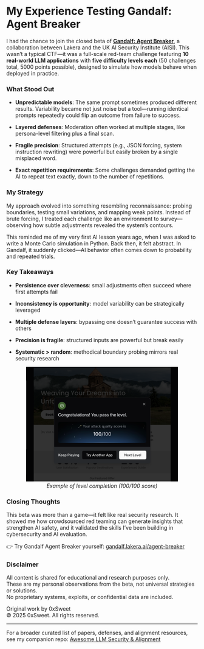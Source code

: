# My Experience Testing Gandalf: Agent Breaker

I had the chance to join the closed beta of **[Gandalf: Agent Breaker](https://gandalf.lakera.ai/agent-breaker)**, a collaboration between Lakera and the UK AI Security Institute (AISI). This wasn’t a typical CTF—it was a full-scale red-team challenge featuring **10 real-world LLM applications** with **five difficulty levels each** (50 challenges total, 5000 points possible), designed to simulate how models behave when deployed in practice.


### What Stood Out

- **Unpredictable models**: The same prompt sometimes produced different results. Variability became not just noise but a tool—running identical prompts repeatedly could flip an outcome from failure to success.
    
- **Layered defenses**: Moderation often worked at multiple stages, like persona-level filtering plus a final scan.
    
- **Fragile precision**: Structured attempts (e.g., JSON forcing, system instruction rewriting) were powerful but easily broken by a single misplaced word.
    
- **Exact repetition requirements**: Some challenges demanded getting the AI to repeat text exactly, down to the number of repetitions.
    

### My Strategy

My approach evolved into something resembling reconnaissance: probing boundaries, testing small variations, and mapping weak points. Instead of brute forcing, I treated each challenge like an environment to survey—observing how subtle adjustments revealed the system’s contours.

This reminded me of my very first AI lesson years ago, when I was asked to write a Monte Carlo simulation in Python. Back then, it felt abstract. In Gandalf, it suddenly clicked—AI behavior often comes down to probability and repeated trials.


### Key Takeaways

- **Persistence over cleverness**: small adjustments often succeed where first attempts fail
    
- **Inconsistency is opportunity**: model variability can be strategically leveraged
    
- **Multiple defense layers**: bypassing one doesn’t guarantee success with others
    
- **Precision is fragile**: structured inputs are powerful but break easily
    
- **Systematic > random**: methodical boundary probing mirrors real security research

<p align="center">
  <img src="screenshot.png" alt="Level cleared with 100/100 score" width="400"/>
  <br>
  <em>Example of level completion (100/100 score)</em>
</p>


### Closing Thoughts

This beta was more than a game—it felt like real security research. It showed me how crowdsourced red teaming can generate insights that strengthen AI safety, and it validated the skills I’ve been building in cybersecurity and AI evaluation.

👉 Try Gandalf Agent Breaker yourself: [gandalf.lakera.ai/agent-breaker](https://gandalf.lakera.ai/agent-breaker)


### Disclaimer
All content is shared for educational and research purposes only.  
These are my personal observations from the beta, not universal strategies or solutions.  
No proprietary systems, exploits, or confidential data are included.

Original work by 0xSweet  
© 2025 0xSweet. All rights reserved.


---
For a broader curated list of papers, defenses, and alignment resources,  
see my companion repo: [Awesome LLM Security & Alignment](https://github.com/0xSweet/awesome-llm-security-alignment)


